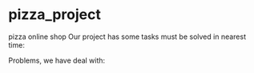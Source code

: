 # pizza_project
pizza online shop
Our project has some tasks must be solved in nearest time:

Problems, we have deal with:
